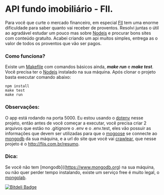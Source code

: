 # API fundo imobiliário - FII.
Para você que curte o mercado financeiro, em especial [FII](http://www.bmfbovespa.com.br/Fundos-Listados/FundosListados.aspx?tipoFundo=imobiliario&idioma=pt-br) tem uma enorme dificuldade para saber quanto vai receber de proventos. Resolvi juntas o útil ao agradável estudar um pouco mas sobre [Nodejs](https://nodejs.org) e procurar bons sites com conteúdo gratuíto. Acabei criando um api muitos simples, entrega as o valor de todos os proventos que vão ser pagos.

### Como funciona?
Existe um [Makefile](https://en.wikipedia.org/wiki/Makefile) com comandos básicos ainda, **_make run_** e **_make test_**. Você precisa ter o [Nodejs](https://nodejs.org) instalado na sua máquina. Após clonar o projeto basta executar comando abaixo:
```shell
npm install
make test
make run
```
### Observações:
O app está rodando na porta 5000. Eu estou usando o [dotenv](https://www.npmjs.com/package/dotenv) nesse projeto, então antes de você começar a executar, você precisa criar 2 arquivos que estão no .gitignore o .env e o .env.test, eles vão possuir as informações que devem ser utilizadas para que o [mogoose](http://mongoosejs.com) se connecte ao [mongodb](https://www.mongodb.org) da sua máquina, e a url do site que você vai [crawlear](https://pt.wikipedia.org/wiki/Web_crawler), que nesse projeto é o http://fiis.com.br/resumo.

### Dica:
Se você não tem [mongodb]((https://www.mongodb.org) na sua máquina, ou não quer perder tempo instalando, existe um serviço free é muito legal, o [mongolab](https://mongolab.com).


[![Bitdeli Badge](https://d2weczhvl823v0.cloudfront.net/riquellopes/fii/trend.png)](https://bitdeli.com/free "Bitdeli Badge")

